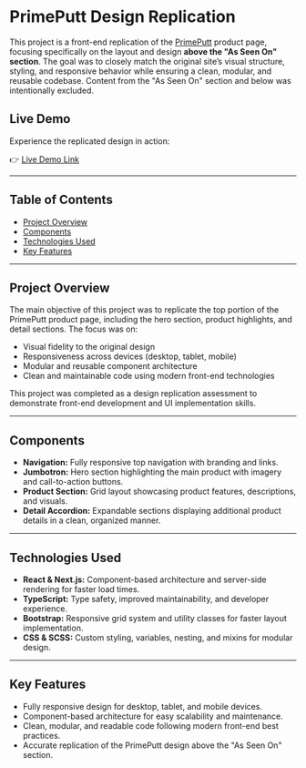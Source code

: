 # PrimePutt Design Replication

This project is a front-end replication of the [PrimePutt](https://primeputt.com/products/golf) product page, focusing specifically on the layout and design **above the "As Seen On" section**. The goal was to closely match the original site’s visual structure, styling, and responsive behavior while ensuring a clean, modular, and reusable codebase. Content from the "As Seen On" section and below was intentionally excluded.

## Live Demo

Experience the replicated design in action:

👉 [Live Demo Link](https://mechanismproj1.vercel.app)

---

## Table of Contents

- [Project Overview](#project-overview)
- [Components](#components)
- [Technologies Used](#technologies-used)
- [Key Features](#key-features)

---

## Project Overview

The main objective of this project was to replicate the top portion of the PrimePutt product page, including the hero section, product highlights, and detail sections. The focus was on:

- Visual fidelity to the original design  
- Responsiveness across devices (desktop, tablet, mobile)  
- Modular and reusable component architecture  
- Clean and maintainable code using modern front-end technologies  

This project was completed as a design replication assessment to demonstrate front-end development and UI implementation skills.

---

## Components

- **Navigation:** Fully responsive top navigation with branding and links.  
- **Jumbotron:** Hero section highlighting the main product with imagery and call-to-action buttons.  
- **Product Section:** Grid layout showcasing product features, descriptions, and visuals.  
- **Detail Accordion:** Expandable sections displaying additional product details in a clean, organized manner.  

---

## Technologies Used

- **React & Next.js:** Component-based architecture and server-side rendering for faster load times.  
- **TypeScript:** Type safety, improved maintainability, and developer experience.  
- **Bootstrap:** Responsive grid system and utility classes for faster layout implementation.  
- **CSS & SCSS:** Custom styling, variables, nesting, and mixins for modular design.  

---

## Key Features

- Fully responsive design for desktop, tablet, and mobile devices.  
- Component-based architecture for easy scalability and maintenance.  
- Clean, modular, and readable code following modern front-end best practices.  
- Accurate replication of the PrimePutt design above the "As Seen On" section.  



